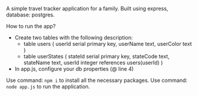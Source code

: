 A simple travel tracker application for a family.
Built using express, database: postgres.

How to run the app?
- Create two tables with the following description:
  - table users (
    	userId serial primary key,
    	userName text,
    	userColor text
    )
  - table userStates (
    	stateId serial primary key,
    	stateCode text,
    	stateName text,
    	userId integer references users(userId)
    )
- In app.js, configure your db properties (@ line 4)

Use command: `npm i` to install all the necessary packages.
Use command: `node app.js` to run the application.

